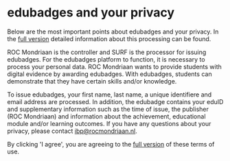 # edubadges and your privacy

Below are the most important points about edubadges and your privacy. In the [full version](https://raw.githubusercontent.com/edubadges/privacy/master/mbo/roc-mondriaan/edubadges-formal-text-en.md) detailed information about this processing can be found.

ROC Mondriaan is the controller and SURF is the processor for issuing edubadges. For the edubadges platform to function, it is necessary to process your personal data. ROC Mondriaan wants to provide students with digital evidence by awarding edubadges. With edubadges, students can demonstrate that they have certain skills and/or knowledge.

To issue edubadges, your first name, last name, a unique identifiere and email address are processed. In addition, the edubadge contains your eduID and supplementary information such as the time of issue, the publisher (ROC Mondriaan) and information about the achievement, educational module and/or learning outcomes. If you have any questions about your privacy, please contact [ibp@rocmondriaan.nl](mailto:ibp@rocmondriaan.nl). 

By clicking 'I agree', you are agreeing to the [full version](https://raw.githubusercontent.com/edubadges/privacy/master/mbo/roc-mondriaan/edubadges-formal-text-en.md) of these terms of use.
